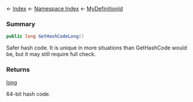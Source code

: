 ← [Index](Api-Index) ← [Namespace Index](Namespace-Index) ← [MyDefinitionId](VRage.Game.MyDefinitionId)

### Summary

```csharp
public long GetHashCodeLong()
```

Safer hash code. It is unique in more situations than GetHashCode would be, but it may still require full check.

### Returns

[long](https://docs.microsoft.com/en-us/dotnet/api/system.int64?view=netframework-4.6)

64-bit hash code.

